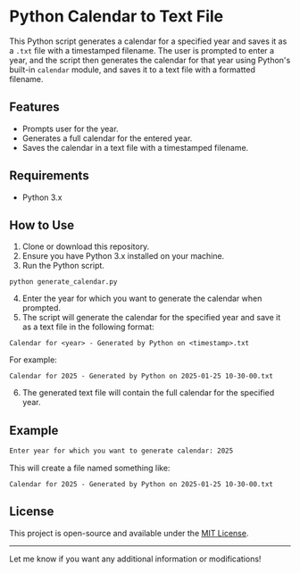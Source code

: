 # Python Calendar to Text File

This Python script generates a calendar for a specified year and saves it as a `.txt` file with a timestamped filename. The user is prompted to enter a year, and the script then generates the calendar for that year using Python's built-in `calendar` module, and saves it to a text file with a formatted filename.

## Features
- Prompts user for the year.
- Generates a full calendar for the entered year.
- Saves the calendar in a text file with a timestamped filename.

## Requirements
- Python 3.x

## How to Use

1. Clone or download this repository.
2. Ensure you have Python 3.x installed on your machine.
3. Run the Python script.

```
python generate_calendar.py
```

4. Enter the year for which you want to generate the calendar when prompted.
5. The script will generate the calendar for the specified year and save it as a text file in the following format:

```
Calendar for <year> - Generated by Python on <timestamp>.txt
```

For example:
```
Calendar for 2025 - Generated by Python on 2025-01-25 10-30-00.txt
```

6. The generated text file will contain the full calendar for the specified year.

## Example

```bash
Enter year for which you want to generate calendar: 2025
```

This will create a file named something like:
```
Calendar for 2025 - Generated by Python on 2025-01-25 10-30-00.txt
```

## License
This project is open-source and available under the [MIT License](LICENSE).

---

Let me know if you want any additional information or modifications!
